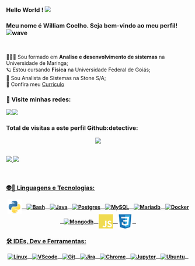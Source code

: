 ### Hello World !  <img src="https://github.com/TheDudeThatCode/TheDudeThatCode/blob/master/Assets/Earth.gif" width="24px">

<h3>Meu nome é William Coelho. Seja bem-vindo ao meu perfil!<img alt="wave" src="https://raw.githubusercontent.com/MartinHeinz/MartinHeinz/master/wave.gif" width="30px">  </h3>  <br>

<p align="left">
👨🏽‍💻 Sou formado em <b>Analise e desenvolvimento de sistemas</b> na Universidade de Maringa;<br> 
🪐 Estou cursando <b>Física</b> na Universidade Federal de Goiás;<br> 
💼 Sou Analista de Sistemas na Stone S/A;<br>
📄 Confira meu <a href="https://drive.google.com/file/d/1YKyH67rkE83l2RdXymaO1An0onifImAd/view?usp=drive_link">Curriculo</a>
  
<h3><b>🔦 Visite minhas redes:<b></h3>
<div align="left" style="display: flex">
<a href="https://www.instagram.com/w.coelho.s/" target="_blank"><img src="https://img.shields.io/badge/@w.coelho.s-%23E4405F.svg?&style=for-the-badge&logo=instagram&logoColor=white"></a>
<a href="https://www.linkedin.com/in/williamcoelhoads/" target="_blank"><img src="https://img.shields.io/badge/williamcoelhoads-%230077B5.svg?&style=for-the-badge&logo=linkedin&logoColor=white"></a>
</div>
<div>
<h3><b>Total de visitas a este perfil Github:detective:<b></h3>
 <p align="center"> 
   <img alingn="center" src="https://profile-counter.glitch.me/wyllamcoelhoads/count.svg"/>
 </p>
</div>
<br>
<div>
<a href="https://github.com/seu-usuário-aqui">
<img height="180em" src="https://github-readme-stats.vercel.app/api/top-langs/?username=wyllamcoelhoads&layout=compact&langs_count=7&theme=dracula"/>
<img height="180em" src="https://github-readme-stats.vercel.app/api?username=wyllamcoelhoads&show_icons=true&theme=dracula&include_all_commits=true&count_private=true"/>
</div>
<br>
<div style="display: inline_block"><br>
<h3><b>👽👾 Linguagens e Tecnologias:<b></h3>
<p align="center">
<img title="Python"  align="center" alt="Python" height="40" width="40" src="https://raw.githubusercontent.com/devicons/devicon/master/icons/python/python-original.svg">
&nbsp;&nbsp;
<img title="Bash" align="center" alt="Bash" height="40" width="40" src="https://cdn.jsdelivr.net/gh/devicons/devicon/icons/bash/bash-original.svg">
&nbsp;&nbsp;
<img title="Java" align="center" alt="Java" height="40" width="40" src="https://cdn.jsdelivr.net/gh/devicons/devicon/icons/java/java-plain.svg">
&nbsp;&nbsp;
<img title="Postgres" align="center" alt="Postgres" height="40" width="40" src="https://profilinator.rishav.dev/skills-assets/postgresql-original-wordmark.svg">
&nbsp;&nbsp;
<img title="MySQL" align="center" alt="MySQL" height="40" width="40" src="https://cdn.jsdelivr.net/gh/devicons/devicon/icons/mysql/mysql-original.svg">
&nbsp;&nbsp;
<img title="Mariadb" align="center" alt="Mariadb" height="40" width="40" src="https://www.vectorlogo.zone/logos/mariadb/mariadb-icon.svg">
&nbsp;&nbsp;
<img title="Docker" align="center" alt="Docker" height="40" width="40" src="https://cdn.jsdelivr.net/gh/devicons/devicon/icons/docker/docker-plain.svg">
&nbsp;&nbsp;
<img title="Mongodb" align="center" alt="Mongodb" height="40" width="40" src="https://profilinator.rishav.dev/skills-assets/mongodb-original-wordmark.svg">
&nbsp;&nbsp;
<img title="JavaScript" align="center" alt="Js" height="40" width="40" src="https://raw.githubusercontent.com/devicons/devicon/master/icons/javascript/javascript-plain.svg">
&nbsp;&nbsp;
<img title="CSS" align="center" alt="CSS" height="40" width="40" src="https://raw.githubusercontent.com/devicons/devicon/master/icons/css3/css3-original.svg">
&nbsp;&nbsp;
</p>
</div>
<h3><b>🛠️ IDEs, Dev e Ferramentas:<b></h3>
<p align="center">
<img title="Linux" align="center" alt="Linux" height="40" width="40" src="https://cdn.jsdelivr.net/gh/devicons/devicon/icons/linux/linux-original.svg">
&nbsp;&nbsp;
<img title="VScode" align="center" alt="VScode" height="40" width="40" src="https://cdn.jsdelivr.net/gh/devicons/devicon/icons/vscode/vscode-original.svg">
&nbsp;&nbsp;
<img title="Git" align="center" alt="Git" height="40" width="40" src="https://cdn.jsdelivr.net/gh/devicons/devicon/icons/git/git-plain.svg">
&nbsp;&nbsp;
<img title="Jira" align="center" alt="Jira" height="40" width="40" src="https://cdn.jsdelivr.net/gh/devicons/devicon/icons/jira/jira-original.svg">
&nbsp;&nbsp;
<img title="Chrome" align="center" alt="Chrome" height="40" width="40" src="https://cdn.jsdelivr.net/gh/devicons/devicon/icons/chrome/chrome-original-wordmark.svg">
&nbsp;&nbsp;
<img title="Jupyter" align="center" alt="Jupyter" height="40" width="40" src="https://cdn.jsdelivr.net/gh/devicons/devicon/icons/jupyter/jupyter-original-wordmark.svg">
&nbsp;&nbsp;
<img title="Ubuntu" align="center" alt="Ubuntu" height="40" width="40" src="https://cdn.jsdelivr.net/gh/devicons/devicon/icons/ubuntu/ubuntu-plain-wordmark.svg">
&nbsp;&nbsp;
</p>
<br>

 
                                                                                                         
